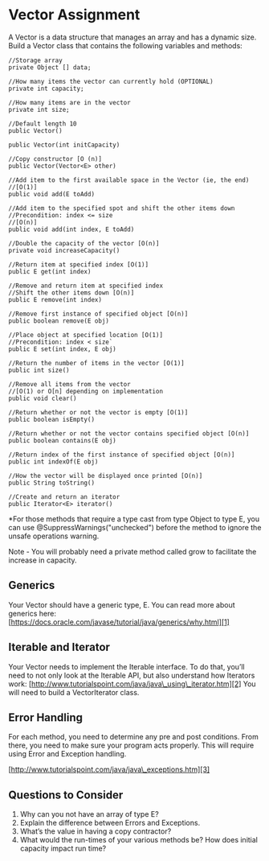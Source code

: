 # Vector Assignment

A Vector is a data structure that manages an array and has a dynamic size. Build a Vector class that contains the following variables and methods:

	//Storage array
	private Object [] data;
	
	//How many items the vector can currently hold (OPTIONAL)
	private int capacity;
	
	//How many items are in the vector
	private int size;
	
	//Default length 10
	public Vector()
	
	public Vector(int initCapacity)
	
	//Copy constructor [O (n)]
	public Vector(Vector<E> other)
	
	//Add item to the first available space in the Vector (ie, the end) //[O(1)]
	public void add(E toAdd)
	
	//Add item to the specified spot and shift the other items down
	//Precondition: index <= size
	//[O(n)]
	public void add(int index, E toAdd)
	
	//Double the capacity of the vector [O(n)]
	private void increaseCapacity()
	
	//Return item at specified index [O(1)]
	public E get(int index)
	
	//Remove and return item at specified index
	//Shift the other items down [O(n)]
	public E remove(int index)
	
	//Remove first instance of specified object [O(n)]
	public boolean remove(E obj)
	
	//Place object at specified location [O(1)]
	//Precondition: index < size`
	public E set(int index, E obj)
	
	//Return the number of items in the vector [O(1)]
	public int size()
	
	//Remove all items from the vector
	//[O(1) or O[n] depending on implementation
	public void clear()
	
	//Return whether or not the vector is empty [O(1)]
	public boolean isEmpty()
	
	//Return whether or not the vector contains specified object [O(n)]
	public boolean contains(E obj)
	
	//Return index of the first instance of specified object [O(n)]
	public int indexOf(E obj)
	
	//How the vector will be displayed once printed [O(n)]
	public String toString()
	
	//Create and return an iterator
	public Iterator<E> iterator()

*For those methods that require a type cast from type Object to type E, you can use @SuppressWarnings("unchecked") before the method to ignore the unsafe operations warning.

Note - You will probably need a private method called grow to facilitate the increase in capacity.
## Generics
Your Vector should have a generic type, E. You can read more about generics here: [https://docs.oracle.com/javase/tutorial/java/generics/why.html][1]

## Iterable and Iterator
Your Vector needs to implement the Iterable interface. To do that, you’ll need to not only look at the Iterable API, but also understand how Iterators work: [http://www.tutorialspoint.com/java/java\_using\_iterator.htm][2]
You will need to build a VectorIterator class.  

## Error Handling
For each method, you need to determine any pre and post conditions. From there, you need to make sure your program acts properly. This will require using Error and Exception handling. 

[http://www.tutorialspoint.com/java/java\_exceptions.htm][3]

## Questions to Consider
1. Why can you not have an array of type E?
2. Explain the difference between Errors and Exceptions. 
3. What’s the value in having a copy contractor?
4. What would the run-times of your various methods be? How does initial capacity impact run time?

[1]:	https://docs.oracle.com/javase/tutorial/java/generics/why.html
[2]:	http://www.tutorialspoint.com/java/java_using_iterator.htm
[3]:	http://www.tutorialspoint.com/java/java_exceptions.htm